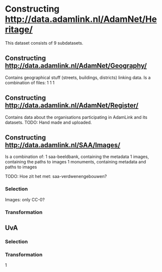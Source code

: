 # Constructing http://data.adamlink.nl/AdamNet/Heritage/

This dataset consists of 9 subdatasets.

## Constructing http://data.adamlink.nl/AdamNet/Geography/
Contains geographical stuff (streets, buildings, districts) linking data.
Is a combination of files:
1
1
1

## Constructing http://data.adamlink.nl/AdamNet/Register/
Contains data about the organisations participating in AdamLink and its datasets.
TODO: Hand made and uploaded.

## Constructing http://data.adamlink.nl/SAA/Images/
Is a combination of:
1 saa-beeldbank, containing the metadata
1 images, containing the paths to images
1 monuments, containing metadata and paths to images

TODO: Hoe zit het met: saa-verdwenengebouwen?

### Selection
Images: only CC-0?

### Transformation



## UvA
### Selection

### Transformation
1

